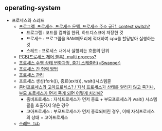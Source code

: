 ## operating-system
- 프로세스와 스레드
  - [프로그램, 프로세스, 프로세스 문맥, 프로세스 주소 공간, context switch?](https://github.com/Suxxxxhyun/computer-science-archive/blob/main/os/part2/os-learning(3).md)
    - 프로그램 : 코드를 컴파일 한뒤, 하드디스크에 저장한 것
    - 프로세스 : 프로그램을 RAM메모리에 적재하여 cpu를 할당받아 실행하는 것
    - 스레드 : 프로세스 내에서 실행되는 흐름의 단위
  - [PCB(프로세스 제어 블록), multi process?]()
  - [프로세스 수행 상태 변화과정, 중기 스케줄러(=Swapper)]()
  - [프로세스 간 협력 방법]()
  - [프로세스 관리](https://github.com/Suxxxxhyun/computer-science-archive/blob/main/os/part2/os-learning(1).md)
  - 프로세스 생성(fork()), 종료(exit()), wait()시스템콜
  - [좀비프로세스와 고아프로세스? / 자식 프로세스가 상태를 알리지 않고 죽거나, 부모 프로세스가 먼저 죽게 되면 어떻게 처리해?](https://github.com/Suxxxxhyun/computer-science-archive/blob/main/os/part2/os-learning(2).md)
    - 좀비프로세스 : 자식프로세스가 먼저 종료 + 부모프로세스가 wait() 시스템콜을 호출하지 않은 경우
    - 고아프로세스 : 부모프로세스가 먼저 종료되버린 경우, 이때 자식프로세스의 상태 = 고아프로세스
  - [스레드, tcb]()